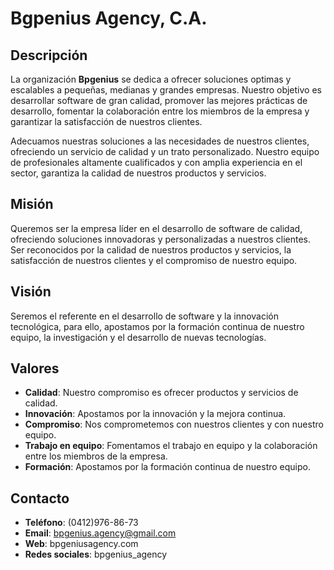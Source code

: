 # Bgpenius Agency, C.A.

## Descripción
La organización **Bpgenius** se dedica a ofrecer soluciones optimas y escalables a pequeñas, medianas y grandes empresas. Nuestro objetivo es desarrollar software de gran calidad, promover las mejores prácticas de desarrollo, fomentar la colaboración entre los miembros de la empresa y garantizar la satisfacción de nuestros clientes.

Adecuamos nuestras soluciones a las necesidades de nuestros clientes, ofreciendo un servicio de calidad y un trato personalizado. Nuestro equipo de profesionales altamente cualificados y con amplia experiencia en el sector, garantiza la calidad de nuestros productos y servicios.

## Misión
Queremos ser la empresa líder en el desarrollo de software de calidad, ofreciendo soluciones innovadoras y personalizadas a nuestros clientes. Ser reconocidos por la calidad de nuestros productos y servicios, la satisfacción de nuestros clientes y el compromiso de nuestro equipo.

## Visión
Seremos el referente en el desarrollo de software y la innovación tecnológica, para ello, apostamos por la formación continua de nuestro equipo, la investigación y el desarrollo de nuevas tecnologías.

## Valores
- **Calidad**: Nuestro compromiso es ofrecer productos y servicios de calidad.
- **Innovación**: Apostamos por la innovación y la mejora continua.
- **Compromiso**: Nos comprometemos con nuestros clientes y con nuestro equipo.
- **Trabajo en equipo**: Fomentamos el trabajo en equipo y la colaboración entre los miembros de la empresa.
- **Formación**: Apostamos por la formación continua de nuestro equipo.

## Contacto
- **Teléfono**: (0412)976-86-73
- **Email**: bpgenius.agency@gmail.com
- **Web**: bpgeniusagency.com
- **Redes sociales**: bpgenius_agency
